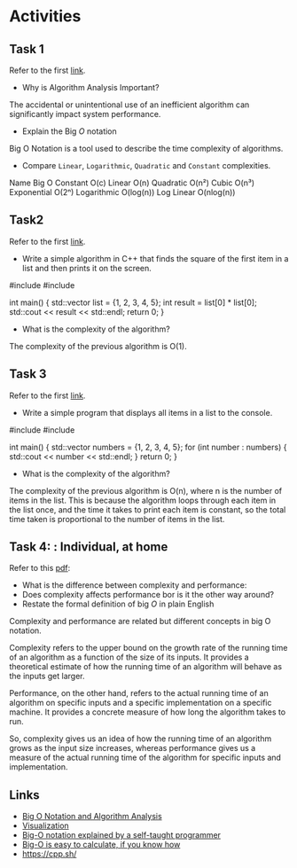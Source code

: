 # Activities

## Task 1

Refer to the first [link](#links).

- Why is Algorithm Analysis Important?

The accidental or unintentional use of an inefficient algorithm can significantly impact system performance.

- Explain the Big $O$ notation

Big O Notation is a tool used to describe the time complexity of algorithms.

- Compare `Linear`, `Logarithmic`, `Quadratic` and `Constant` complexities.

Name	        Big O
Constant	    O(c)
Linear	        O(n)
Quadratic	    O(n²)
Cubic	        O(n³)
Exponential	    O(2ⁿ)
Logarithmic	    O(log(n))
Log Linear	    O(nlog(n))

## Task2

Refer to the first [link](#links).

- Write a simple algorithm in C++ that finds the square of the first item in a list and then prints it on the screen.

#include <iostream>
#include <vector>

int main() {
  std::vector<int> list = {1, 2, 3, 4, 5};
  int result = list[0] * list[0];
  std::cout << result << std::endl;
  return 0;
}

- What is the complexity of the algorithm?

The complexity of the previous algorithm is O(1).

## Task 3

Refer to the first [link](#links).

- Write a simple program that displays all items in a list to the console.

#include <iostream>
#include <vector>

int main() {
  std::vector<int> numbers = {1, 2, 3, 4, 5};
  for (int number : numbers) {
    std::cout << number << std::endl;
  }
  return 0;
}

- What is the complexity of the algorithm?

The complexity of the previous algorithm is O(n), where n is the number of items in the list. This is because the algorithm loops through each item in the list once, and the time it takes to print each item is constant, so the total time taken is proportional to the number of items in the list.

## Task 4: : Individual, at home

Refer to this [pdf](./big_o.pdf):

- What is the difference between complexity and performance:
- Does complexity affects performance bor is it the other way around?
- Restate the formal definition of big $O$ in plain English

Complexity and performance are related but different concepts in big O notation.

Complexity refers to the upper bound on the growth rate of the running time of an algorithm as a function of the size of its inputs. It provides a theoretical estimate of how the running time of an algorithm will behave as the inputs get larger.

Performance, on the other hand, refers to the actual running time of an algorithm on specific inputs and a specific implementation on a specific machine. It provides a concrete measure of how long the algorithm takes to run.

So, complexity gives us an idea of how the running time of an algorithm grows as the input size increases, whereas performance gives us a measure of the actual running time of the algorithm for specific inputs and implementation.

## Links

- [Big O Notation and Algorithm Analysis ](https://stackabuse.com/big-o-notation-and-algorithm-analysis-with-python-examples/)
- [Visualization](https://www.cs.usfca.edu/~galles/visualization/Search.html)
- [Big-O notation explained by a self-taught programmer](https://justin.abrah.ms/computer-science/big-o-notation-explained.html)
- [Big-O is easy to calculate, if you know how](https://justin.abrah.ms/computer-science/how-to-calculate-big-o.html)
- https://cpp.sh/
